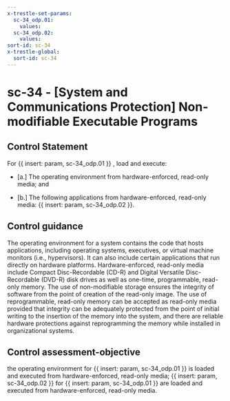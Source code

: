 ```yaml
---
x-trestle-set-params:
  sc-34_odp.01:
    values:
  sc-34_odp.02:
    values:
sort-id: sc-34
x-trestle-global:
  sort-id: sc-34
---
```


# sc-34 - \[System and Communications Protection\] Non-modifiable Executable Programs

## Control Statement

For {{ insert: param, sc-34_odp.01 }} , load and execute:

- \[a.\] The operating environment from hardware-enforced, read-only media; and

- \[b.\] The following applications from hardware-enforced, read-only media: {{ insert: param, sc-34_odp.02 }}.

## Control guidance

The operating environment for a system contains the code that hosts applications, including operating systems, executives, or virtual machine monitors (i.e., hypervisors). It can also include certain applications that run directly on hardware platforms. Hardware-enforced, read-only media include Compact Disc-Recordable (CD-R) and Digital Versatile Disc-Recordable (DVD-R) disk drives as well as one-time, programmable, read-only memory. The use of non-modifiable storage ensures the integrity of software from the point of creation of the read-only image. The use of reprogrammable, read-only memory can be accepted as read-only media provided that integrity can be adequately protected from the point of initial writing to the insertion of the memory into the system, and there are reliable hardware protections against reprogramming the memory while installed in organizational systems.

## Control assessment-objective

the operating environment for {{ insert: param, sc-34_odp.01 }} is loaded and executed from hardware-enforced, read-only media;
{{ insert: param, sc-34_odp.02 }} for {{ insert: param, sc-34_odp.01 }} are loaded and executed from hardware-enforced, read-only media.
